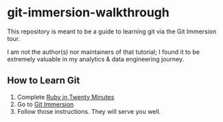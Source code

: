 # git-immersion-walkthrough

This repository is meant to be a guide to learning git via the Git Immersion tour.

I am not the author(s) nor maintainers of that tutorial; I found it to be extremely valuable in my analytics & data engineering journey.

## How to Learn Git

1. Complete [Ruby in Twenty Minutes](https://www.ruby-lang.org/en/documentation/quickstart/)
2. Go to [Git Immersion](https://gitimmersion.com/)
3. Follow those instructions. They will serve you well.
